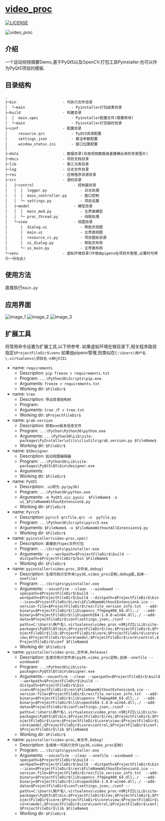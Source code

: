 
# [video_proc](https://github.com/Mainvooid/video_proc)
[![LICENSE](https://img.shields.io/badge/license-MIT-blue.svg)]()

![video_proc](icon.svg)

## 介绍

一个运动视频摘要Demo,基于PyQt5以及OpenCV.打包工具Pyinstaller.也可以作为PyQt5项目的模板.

## 目录结构
```
.
├─bin                     - 可执行文件目录
│  └─main                     - Pyinstaller打包结果目录
├─build                   - 构建目录
│  │  main.spec               - Pyinstaller配置文件(需要修改)
│  └─main                     - Pyinstaller打包临时目录
├─conf                    - 配置目录
│     resource.qrc            - PyQt5资源配置
│     settings.json           - 算法参数配置
│     window_status.ini       - 窗口位置配置
│
├─data                    - 数据目录(存放视频数据或者建模出来的背景图片)
├─docs                    - 项目文档目录
├─lib                     - 第三方库目录
├─log                     - 日志文件目录
├─res                     - 应用程序资源目录
├─src                     - 源码目录
│   ├─control                  - 控制器目录
│   │  │  logger.py               - 日志处理
│   │  │  main_controller.py      - 窗口控制
│   │  └─ settings.py             - 项目设置
│   ├─model                    - 模型目录
│   │  │  main_mod.py             - 主界面模型
│   │  └─ proc_thread.py          - 线程处理
│   └─view                     - 视图目录
│      │  dialog.ui               - 帮助页视图
│      │  main.ui                 - 主界面视图
│      │  resource_rc.py          - 项目图标资源
│      │  ui_dialog.py            - 帮助页布局
│      └─ ui_main.py              - 主界面布局
└─venv                    - 虚拟环境目录(环境由pipenv在项目外管理,必要时可拷贝一份在此)
```

## 使用方法
直接执行`main.py`

## 应用界面
![image_1](docs/img/image_1.jpg)
![image_2](docs/img/image_2.jpg)
![image_3](docs/img/image_3.png)



## 扩展工具
将常用命令设置为扩展工具,以下供参考.
如果虚拟环境在根目录下,相关程序路径指定`$ProjectFileDir$\venv`
如果由pipenv管理,则类似在`C:\Users\用户名\.virtualenvs\项目名-n9RjFZIL`

- name: `requirements`
   - Description: `pip freeze > requirements.txt`
   - Program: `...\Python36\Scripts\pip.exe`
   - Arguments: `freeze > requirements.txt`
   - Working dir: `$FileDir$`
- name: `tree`
   - Description: `导出目录结构树`
   - Program:
   - Arguments: `tree /F > tree.txt`
   - Working dir: `$ProjectFileDir$`
- name: `grab-version`
   - Description: `获取exe版本信息文件`
   - Program: `...\Python\Python36\python.exe`
   - Arguments: `...\Python36\Lib\site-packages\PyInstaller\utils\cliutils\grab_version.py $FileName$`
   - Working dir: `$FileDir$`
- name: `QtDesigner`
   - Description: `启动视图编辑器`
   - Program: `...\Python36\Lib\site-packages\PyQt5\Qt\bin\designer.exe`
   - Arguments:
   - Working dir: `$FileDir$`
- name: `PyUIC`
   - Description: `.ui转为.py(py36)`
   - Program: `...\Python36\python.exe`
   - Arguments: `-m PyQt5.uic.pyuic  $FileName$ -o ui_$FileNameWithoutExtension$.py`
   - Working dir: `$FileDir$`
- name: `Pyrcc5`
   - Description: `pyrcc5 qrcfile.qrc -o  pyfile.py`
   - Program: `...\Python36\Scripts\pyrcc5.exe`
   - Arguments: `$FileName$ -o $FileNameWithoutAllExtensions$.py`
   - Working dir: `$FileDir$`
- name: `pyinstaller(video-proc,spec)`
   - Description: `直接执行spec文件打包`
   - Program: `...\Scripts\pyinstaller.exe`
   - Arguments: `-y --workpath=$ProjectFileDir$\build --distpath=$ProjectFileDir$/bin $FileName$`
   - Working dir: `$FileDir$`
- name: `pyinstaller(video-proc,文件夹,debug)`
   - Description: `生成可执行文件夹(py36,video_proc定制,debug版,去掉--onefile)`
   - Program: `...\Scripts\pyinstaller.exe`
   - Arguments: `--noconfirm --clean  --windowed --specpath=$ProjectFileDir$\build --workpath=$ProjectFileDir$\build --distpath=$ProjectFileDir$\bin --icon=$ProjectFileDir$\res\$FileNameWithoutExtension$.ico --version-file=$ProjectFileDir$\res\file_version_info.txt  --add-binary=$ProjectFileDir$\lib\opencv_ffmpeg400_64.dll;./  --add-binary=$ProjectFileDir$\lib\openh264-1.8.0-win64.dll;./ --add-data=$ProjectFileDir$\conf\settings.json;./conf --paths=C:\Users\用户名\.virtualenvs\video_proc-n9RjFZIL\Lib\site-packages\PyQt5\Qt\bin;$ProjectFileDir$\res;$ProjectFileDir$;$ProjectFileDir$\lib;$ProjectFileDir$\core;$ProjectFileDir$\core\view;$ProjectFileDir$\core\model;$ProjectFileDir$\core\control;$ProjectFileDir$\conf $FileName$`
   - Working dir: `$FileDir$`
- name: `pyinstaller(video-proc,文件夹,Release)`
   - Description: `生成可执行文件夹(py36,video_proc定制,去掉--onefile --windowed)`
   - Program: `...\Python36\Lib\site-packages\PyQt5\Qt\bin\designer.exe`
   - Arguments:`--noconfirm --clean --specpath=$ProjectFileDir$\build --workpath=$ProjectFileDir$\build --distpath=$ProjectFileDir$\bin --icon=$ProjectFileDir$\res\$FileNameWithoutExtension$.ico --version-file=$ProjectFileDir$\res\file_version_info.txt  --add-binary=$ProjectFileDir$\lib\opencv_ffmpeg400_64.dll;./  --add-binary=$ProjectFileDir$\lib\openh264-1.8.0-win64.dll;./ --add-data=$ProjectFileDir$\conf\settings.json;./conf --paths=C:\Users\用户名\.virtualenvs\video_proc-n9RjFZIL\Lib\site-packages\PyQt5\Qt\bin;$ProjectFileDir$\res;$ProjectFileDir$;$ProjectFileDir$\core;$ProjectFileDir$\core\view;$ProjectFileDir$\core\model;$ProjectFileDir$\core\control;$ProjectFileDir$\conf;$ProjectFileDir$\lib $FileName$`
   - Working dir: `$FileDir$`
- name: `pyinstaller(video-proc,单文件,Debug)`
   - Description: `生成单一可执行文件(py36,video_proc定制)`
   - Program: `...\Scripts\pyinstaller.exe`
   - Arguments: `--noconfirm --clean --onefile --windowed --specpath=$ProjectFileDir$\build --workpath=$ProjectFileDir$\build --distpath=$ProjectFileDir$\bin --icon=$ProjectFileDir$\res\$FileNameWithoutExtension$.ico --version-file=$ProjectFileDir$\res\file_version_info.txt  --add-binary=$ProjectFileDir$\lib\opencv_ffmpeg400_64.dll;./  --add-binary=$ProjectFileDir$\lib\openh264-1.8.0-win64.dll;./ --add-data=$ProjectFileDir$\conf\settings.json;./conf --paths=C:\Users\用户名\.virtualenvs\video_proc-n9RjFZIL\Lib\site-packages\PyQt5\Qt\bin;$ProjectFileDir$\res;$ProjectFileDir$;$ProjectFileDir$\core;$ProjectFileDir$\core\view;$ProjectFileDir$\core\model;$ProjectFileDir$\core\control;$ProjectFileDir$\conf;$ProjectFileDir$\lib $FileName$`
   - Working dir: `$FileDir$`


